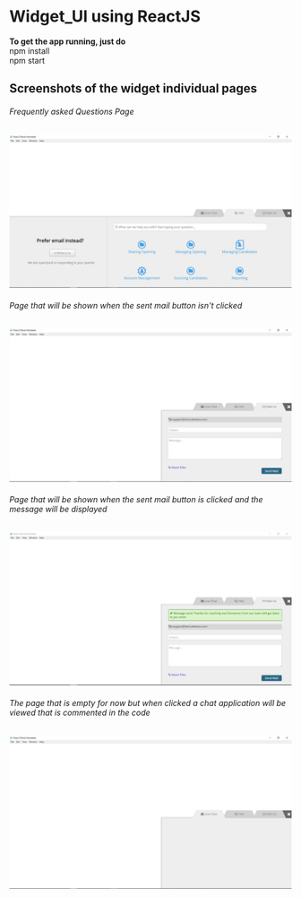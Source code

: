 <h1><b>Widget_UI using ReactJS</b></h1>

<b>To get the app running, just do  </b>  
npm install  
npm start  
<b><h2> Screenshots of the widget individual pages </h2></b> 
<h6>Frequently asked Questions Page</h6>

![Alt text](/static/images/faqPage.jpg?raw=true "Optional Title")<br />

<h6>Page that will be shown when the sent mail button isn't clicked</h6>

![Alt text](/static/images/mailPage.JPG?raw=true "Optional Title")<br />
<h6>Page that will be shown when the sent mail button is clicked and the message will be displayed</h6>

![Alt text](/static/images/mailBoxSent.JPG?raw=true "Optional Title")<br />

<h6>The page that is empty for now but when clicked a chat application will be viewed that is commented in the code</h6>

![Alt text](/static/images/liveChatPageWithoutAnyContent.JPG?raw=true "Optional Title")
